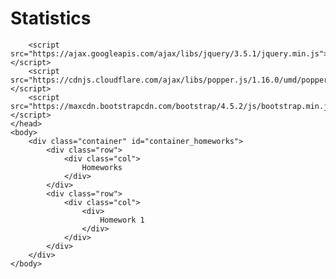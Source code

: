 # Statistics

<html>
    <head>
        <link rel="stylesheet" href="https://maxcdn.bootstrapcdn.com/bootstrap/4.5.2/css/bootstrap.min.css">
    
        <script src="https://ajax.googleapis.com/ajax/libs/jquery/3.5.1/jquery.min.js"></script>
        <script src="https://cdnjs.cloudflare.com/ajax/libs/popper.js/1.16.0/umd/popper.min.js"></script>
        <script src="https://maxcdn.bootstrapcdn.com/bootstrap/4.5.2/js/bootstrap.min.js"></script>
    </head>
    <body>
        <div class="container" id="container_homeworks">
            <div class="row">
                <div class="col">
                    Homeworks
                </div>
            </div>
            <div class="row">
                <div class="col">   
                    <div>        
                        Homework 1
                    </div>
                </div>
            </div>
        </div>
    </body>
</html>
